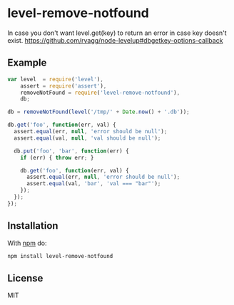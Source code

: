 # level-remove-notfound

In case you don't want level.get(key) to return an error in case key doesn't exist. https://github.com/rvagg/node-levelup#dbgetkey-options-callback

## Example

```js
var level  = require('level'),
    assert = require('assert'),
    removeNotFound = require('level-remove-notfound'),
    db;

db = removeNotFound(level('/tmp/' + Date.now() + '.db'));

db.get('foo', function(err, val) {
  assert.equal(err, null, 'error should be null');
  assert.equal(val, null, 'val should be null');

  db.put('foo', 'bar', function(err) {
    if (err) { throw err; }

    db.get('foo', function(err, val) {
      assert.equal(err, null, 'error should be null');
      assert.equal(val, 'bar', 'val === "bar"');
    });
  });
});
```

## Installation

With [npm](https://npmjs.org) do:

```bash
npm install level-remove-notfound
```

## License

MIT
